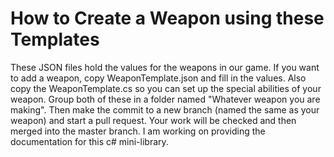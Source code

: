 # How to Create a Weapon using these Templates
These JSON files hold the values for the weapons in our game. If you want to add a weapon, copy WeaponTemplate.json and fill in the values. Also copy the WeaponTemplate.cs so you can set up the special abilities of your weapon. Group both of these in a folder named "Whatever weapon you are making". Then make the commit to a new branch (named the same as your weapon) and start a pull request. Your work will be checked and then merged into the master branch. I am working on providing the documentation for this c# mini-library.
